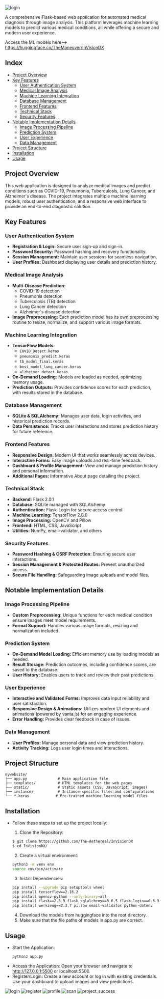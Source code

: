 ![login](https://github.com/user-attachments/assets/39b9d3a7-7010-490f-9887-96a403e986fb)

A comprehensive Flask-based web application for automated medical diagnosis through image analysis. This platform leverages machine learning models to predict various medical conditions, all while offering a secure and modern user experience.

Access the ML models here--> [https://huggingface.co/TheManeuver/InVisionDX
](https://huggingface.co/TheManeuver/InVisionDX/tree/main)
## Index

- [Project Overview](#project-overview)
- [Key Features](#key-features)
  - [User Authentication System](#user-authentication-system)
  - [Medical Image Analysis](#medical-image-analysis)
  - [Machine Learning Integration](#machine-learning-integration)
  - [Database Management](#database-management)
  - [Frontend Features](#frontend-features)
  - [Technical Stack](#technical-stack)
  - [Security Features](#security-features)
- [Notable Implementation Details](#notable-implementation-details)
  - [Image Processing Pipeline](#image-processing-pipeline)
  - [Prediction System](#prediction-system)
  - [User Experience](#user-experience)
  - [Data Management](#data-management)
- [Project Structure](#project-structure)
- [Installation](#installation)
- [Usage](#usage)



## Project Overview

This web application is designed to analyze medical images and predict conditions such as COVID-19, Pneumonia, Tuberculosis, Lung Cancer, and Alzheimer's disease. The project integrates multiple machine learning models, robust user authentication, and a responsive web interface to provide an end-to-end diagnostic solution.

## Key Features

### User Authentication System
- **Registration & Login:** Secure user sign-up and sign-in.
- **Password Security:** Password hashing and recovery functionality.
- **Session Management:** Maintain user sessions for seamless navigation.
- **User Profiles:** Dashboard displaying user details and prediction history.

### Medical Image Analysis
- **Multi-Disease Prediction:** 
  - COVID-19 detection
  - Pneumonia detection
  - Tuberculosis (TB) detection
  - Lung Cancer detection
  - Alzheimer's disease detection
- **Image Preprocessing:** Each prediction model has its own preprocessing routine to resize, normalize, and support various image formats.

### Machine Learning Integration
- **TensorFlow Models:** 
  - `COVID_Detect.keras`
  - `pneumonia_predict.keras`
  - `tb_model_final.keras`
  - `best_model_lung_cancer.keras`
  - `alzheimer_detect.keras`
- **On-Demand Loading:** Models are loaded as needed, optimizing memory usage.
- **Prediction Outputs:** Provides confidence scores for each prediction, with results stored in the database.

### Database Management
- **SQLite & SQLAlchemy:** Manages user data, login activities, and historical prediction records.
- **Data Persistence:** Tracks user interactions and stores prediction history for future reference.

### Frontend Features
- **Responsive Design:** Modern UI that works seamlessly across devices.
- **Interactive Forms:** Easy image uploads and real-time feedback.
- **Dashboard & Profile Management:** View and manage prediction history and personal information.
- **Additional Pages:** Informative About page detailing the project.

### Technical Stack
- **Backend:** Flask 2.0.1
- **Database:** SQLite managed with SQLAlchemy
- **Authentication:** Flask-Login for secure access control
- **Machine Learning:** TensorFlow 2.8.0
- **Image Processing:** OpenCV and Pillow
- **Frontend:** HTML, CSS, JavaScript
- **Utilities:** NumPy, email-validator, and others

### Security Features
- **Password Hashing & CSRF Protection:** Ensuring secure user interactions.
- **Session Management & Protected Routes:** Prevent unauthorized access.
- **Secure File Handling:** Safeguarding image uploads and model files.

## Notable Implementation Details

### Image Processing Pipeline
- **Custom Preprocessing:** Unique functions for each medical condition ensure images meet model requirements.
- **Format Support:** Handles various image formats, resizing and normalization included.

### Prediction System
- **On-Demand Model Loading:** Efficient memory use by loading models as needed.
- **Result Storage:** Prediction outcomes, including confidence scores, are saved to the database.
- **User History:** Enables users to track and review their past predictions.

### User Experience
- **Interactive and Validated Forms:** Improves data input reliability and user satisfaction.
- **Responsive Design & Animations:** Utilizes modern UI elements and animations (powered by vanta.js) for an engaging experience.
- **Error Handling:** Provides clear feedback in case of issues.

### Data Management
- **User Profiles:** Manage personal data and view prediction history.
- **Activity Tracking:** Logs user login times and interactions.

## Project Structure

```plaintext
mywebsite/
├── app.py              # Main application file
├── templates/          # HTML templates for the web pages
├── static/             # Static assets (CSS, JavaScript, images)
├── instance/           # Instance-specific files and configurations
└── *.keras            # Pre-trained machine learning model files
```
## Installation
- Follow these steps to set up the project locally:
  
  1. Clone the Repository:
  ```bash
  $ git clone https://github.com/The-Aethereal/InVisionDX
  $ cd InVisionDX/
  ```
  2. Create a virtual environment:
  ```bash
  python3 -m venv env
  source env/bin/activate
  ```
  3. Install Dependencies:
  ```bash
  pip install --upgrade pip setuptools wheel
  pip install tensorflow==2.16.2
  pip install opencv-python --only-binary=all
  pip install flask==2.3.3 flask-sqlalchemy==3.0.5 flask-login==0.6.3
  pip install werkzeug==2.3.7 pillow email-validator python-dotenv
  ```
  4. Download the models from huggingface into the root directory.
  5. Make sure that the file paths of models in app.py are correct.
## Usage
- Start the Application:
  ```bash
  python3 app.py
  ```
- Access the Application: Open your browser and navigate to  http://127.0.0.1:5500 or localhost:5500.
- Register/Login:
  Create a new account or log in with existing credentials.
  Use your dashboard to upload images and view predictions.



![login](https://github.com/user-attachments/assets/610d15a1-5d39-4b86-a880-0936db3330cf)
![register](https://github.com/user-attachments/assets/6f452ff5-95e5-42b4-aeab-d3a2ad628f64)
![profile](https://github.com/user-attachments/assets/97ee35e0-ac49-4f2e-9183-94211e01491c)
![scan](https://github.com/user-attachments/assets/c4be4ef6-a9bd-409c-9896-5c85b74f60ea)
![project_success](https://github.com/user-attachments/assets/1c6554c0-b734-42fe-9c78-e3c24913943e)
